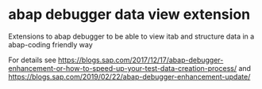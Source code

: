 # abap debugger data view extension
Extensions to abap debugger to be able to view itab and structure data in a abap-coding friendly way

For details see
https://blogs.sap.com/2017/12/17/abap-debugger-enhancement-or-how-to-speed-up-your-test-data-creation-process/
and
https://blogs.sap.com/2019/02/22/abap-debugger-enhancement-update/


